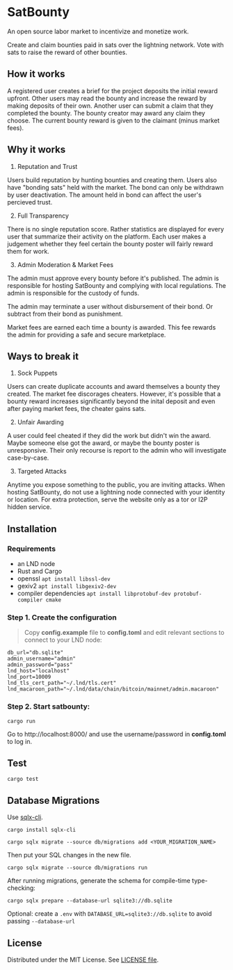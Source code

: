 # SatBounty 

An open source labor market to incentivize and monetize work.

Create and claim bounties paid in sats over the lightning network. 
Vote with sats to raise the reward of other bounties.

## How it works

A registered user creates a brief for the project deposits the initial reward upfront.
Other users may read the bounty and increase the reward by making deposits of their own.
Another user can submit a claim that they completed the bounty.
The bounty creator may award any claim they choose. The current bounty reward is given to the claimant (minus market fees). 

## Why it works

1. Reputation and Trust

Users build reputation by hunting bounties and creating them. 
Users also have "bonding sats" held with the market.
The bond can only be withdrawn by user deactivation. 
The amount held in bond can affect the user's percieved trust. 

2. Full Transparency

There is no single reputation score. 
Rather statistics are displayed for every user that summarize their activity on the platform.
Each user makes a judgement whether they feel certain the bounty poster will fairly reward them for work.

3. Admin Moderation & Market Fees

The admin must approve every bounty before it's published.
The admin is responsible for hosting SatBounty and complying with local regulations.
The admin is responsible for the custody of funds.

The admin may terminate a user without disbursement of their bond. 
Or subtract from their bond as punishment.  

Market fees are earned each time a bounty is awarded. 
This fee rewards the admin for providing a safe and secure marketplace. 


## Ways to break it 

1. Sock Puppets 

Users can create duplicate accounts and award themselves a bounty they created.
The market fee discorages cheaters. However, it's possible that 
a bounty reward increases significantly beyond the inital deposit and even after paying market fees, the cheater gains sats.

2. Unfair Awarding

A user could feel cheated if they did the work but didn't win the award.
Maybe someone else got the award, or maybe the bounty poster is unresponsive. 
Their only recourse is report to the admin who will investigate case-by-case.

3. Targeted Attacks

Anytime you expose something to the public, you are inviting attacks.
When hosting SatBounty, do not use a lightning node connected with your identity or location.
For extra protection, serve the website only as a tor or I2P hidden service. 

## Installation

### Requirements
* an LND node
* Rust and Cargo
* openssl `apt install libssl-dev`
* gexiv2 `apt install libgexiv2-dev`
* compiler dependencies `apt install libprotobuf-dev protobuf-compiler cmake`

### Step 1. Create the configuration
> Copy **config.example** file to **config.toml** and edit relevant sections to connect to your LND node:

```
db_url="db.sqlite"
admin_username="admin"
admin_password="pass"
lnd_host="localhost"
lnd_port=10009
lnd_tls_cert_path="~/.lnd/tls.cert"
lnd_macaroon_path="~/.lnd/data/chain/bitcoin/mainnet/admin.macaroon"
```

### Step 2. Start satbounty:

```
cargo run
```

Go to http://localhost:8000/ and use the username/password in **config.toml** to log in.

## Test

```
cargo test
```

## Database Migrations

Use [sqlx-cli](https://crates.io/crates/sqlx-cli/).

`cargo install sqlx-cli`

`cargo sqlx migrate --source db/migrations add <YOUR_MIGRATION_NAME>`

Then put your SQL changes in the new file.

`cargo sqlx migrate --source db/migrations run`

After running migrations, generate the schema for compile-time type-checking:

`cargo sqlx prepare --database-url sqlite3://db.sqlite`

Optional: create a `.env` with `DATABASE_URL=sqlite3://db.sqlite` to avoid passing `--database-url`

## License

Distributed under the MIT License. See [LICENSE file](LICENSE).
